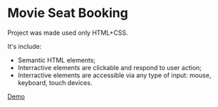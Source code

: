 # Movie Seat Booking

Project was made used only HTML+CSS.

It's include:
- Semantic HTML elements;
- Interractive elements are clickable and respond to user action;
- Interractive elements are accessible via any type of input: mouse, keyboard, touch devices.

[Demo](https://hannasyn.github.io/movie_seats/)

